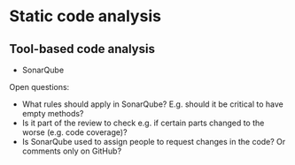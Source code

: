 # Static code analysis

## Tool-based code analysis

- SonarQube

Open questions:
- What rules should apply in SonarQube? E.g. should it be critical to have empty methods?
- Is it part of the review to check e.g. if certain parts changed to the worse (e.g. code coverage)?
- Is SonarQube used to assign people to request changes in the code? Or comments only on GitHub?
